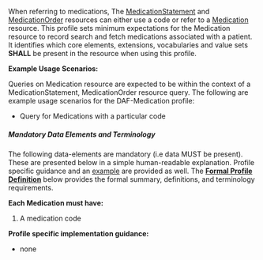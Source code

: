 When referring to medications, The [MedicationStatement] and [MedicationOrder] resources can either use a code or refer to a [Medication] resource.  This profile sets minimum expectations for the Medication resource to record search and fetch medications associated with a patient. It identifies which core elements, extensions, vocabularies and value sets **SHALL** be present in the resource when using this profile.

**Example Usage Scenarios:**

Queries on Medication resource are expected to be within the context of
a MedicationStatement,  MedicationOrder resource query. The following are
example usage scenarios for the DAF-Medication profile:

-   Query for Medications with a particular code

##### Mandatory Data Elements and Terminology


The following data-elements are mandatory (i.e data MUST be present). These are presented below in a simple human-readable explanation.  Profile specific guidance and an [example](#example) are provided as well.  The [**Formal Profile Definition**](#profile) below provides the  formal summary, definitions, and  terminology requirements.  

**Each Medication must have:**

1.  A medication code


**Profile specific implementation guidance:**
 
* none

[MedicationStatement]: http://hl7.org/fhir/2017Jan/medicationstatement.html
 [MedicationOrder]: http://hl7.org/fhir/2017Jan/medicationorder.html
 [Medication]: http://hl7.org/fhir/2017Jan/medication.html
